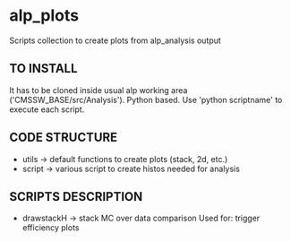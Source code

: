 # alp_plots
Scripts collection to create plots from alp_analysis output

## TO INSTALL
It has to be cloned inside usual alp working area ('CMSSW_BASE/src/Analysis').
Python based.
Use 'python scriptname' to execute each script.

## CODE STRUCTURE
- utils -> default functions to create plots (stack, 2d, etc.)
- script -> various script to create histos needed for analysis

## SCRIPTS DESCRIPTION

- drawstackH -> stack MC over data comparison
                Used for: trigger efficiency plots
